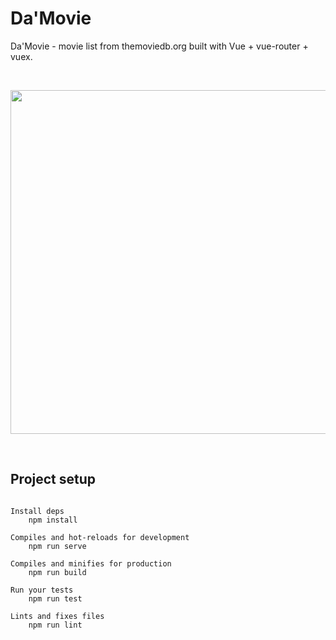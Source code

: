 # Da'Movie
Da'Movie - movie list from themoviedb.org built with Vue + vue-router + vuex.

</br>
<p align="center">
   <img src="https://raw.githubusercontent.com/aasumitro/damovie-vue/master/assets/screenshoot_home.png" width="550">
</p>
</br>

## Project setup
```

Install deps
    npm install

Compiles and hot-reloads for development
    npm run serve

Compiles and minifies for production
    npm run build

Run your tests
    npm run test

Lints and fixes files
    npm run lint

```
